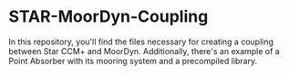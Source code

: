 # STAR-MoorDyn-Coupling
 In this repository, you'll find the files necessary for creating a coupling between Star CCM+ and MoorDyn. Additionally, there's an example of a Point Absorber with its mooring system and a precompiled library.
